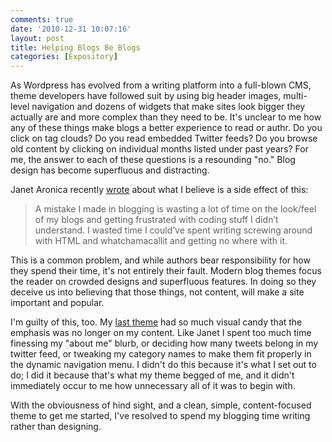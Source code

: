 ```yaml
---
comments: true
date: '2010-12-31 10:07:16'
layout: post
title: Helping Blogs Be Blogs
categories: [Expository]
---
```


As Wordpress has evolved from a writing platform into a full-blown CMS, theme developers have followed suit by using big header images, multi-level navigation and dozens of widgets that make sites look bigger they actually are and more complex than they need to be. It's unclear to me how any of these things make blogs a better experience to read or authr. Do you click on tag clouds? Do you read embedded Twitter feeds? Do you browse old content by clicking on individual months listed under past years? For me, the answer to each of these questions is a resounding "no." Blog design has become superfluous and distracting.<!--more-->

Janet Aronica recently [wrote](http://janetaronica.com/2010/11/05/social-media-if-i-started-today/) about what I believe is a side effect of this:

> A mistake I made in blogging is wasting a lot of time on the look/feel of my blogs and getting frustrated with coding stuff I didn’t understand. I wasted time I could’ve spent writing screwing around with HTML and whatchamacallit and getting no where with it.

This is a common problem, and while authors bear responsibility for how they spend their time, it's not entirely their fault. Modern blog themes focus the reader on crowded designs and superfluous features. In doing so they deceive us into believing that those things, not content, will make a site important and popular.

I'm guilty of this, too. My [last theme](http://www.woothemes.com/2009/07/mainstream/) had so much visual candy that the emphasis was no longer on my content. Like Janet I spent too much time finessing my "about me" blurb, or deciding how many tweets belong in my twitter feed, or tweaking my category names to make them fit properly in the dynamic navigation menu. I didn't do this because it's what I set out to do; I did it because that's what my theme begged of me, and it didn't immediately occur to me how unnecessary all of it was to begin with.

With the obviousness of hind sight, and a clean, simple, content-focused theme to get me started, I've resolved to spend my blogging time writing rather than designing.
